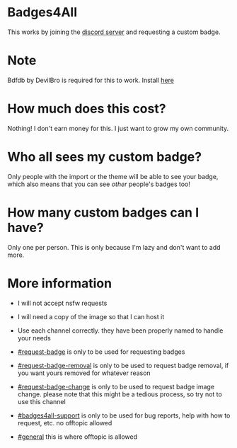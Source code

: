 # Badges4All
This works by joining the [discord server](https://discord.gg/hGNtQ8rMQb) and requesting a custom badge.

# Note
Bdfdb by DevilBro is required for this to work. Install [here](https://betterdiscord.app/Download?id=59)
# How much does this cost?
Nothing! I don't earn money for this. I just want to grow my own community.

# Who all sees my custom badge?
Only people with the import or the theme will be able to see your badge, which also means that you can see *other* people's badges too!

# How many custom badges can I have?
Only one per person. This is only because I'm lazy and don't want to add more.

# More information
- I will not accept nsfw requests
- I will need a copy of the image so that I can host it


- Use each channel correctly. they have been properly named to handle your needs

- [#request-badge](https://discord.com/channels/950171326822363186/950196101229735936) is only to be used for requesting badges

- [#request-badge-removal](https://discord.com/channels/950171326822363186/950197601897181184) is only to be used to request badge removal, if you want yours removed for whatever reason

- [#request-badge-change](https://discord.com/channels/950171326822363186/950197637234188340) is only to be used to request badge image change. please note that this might be a tedious process, so try not to use this channel

- [#badges4all-support](https://discord.com/channels/950171326822363186/950197829324914749) is only to be used for bug reports, help with how to request, etc. no offtopic allowed

- [#general](https://discord.com/channels/950171326822363186/950171326822363189) this is where offtopic is allowed
